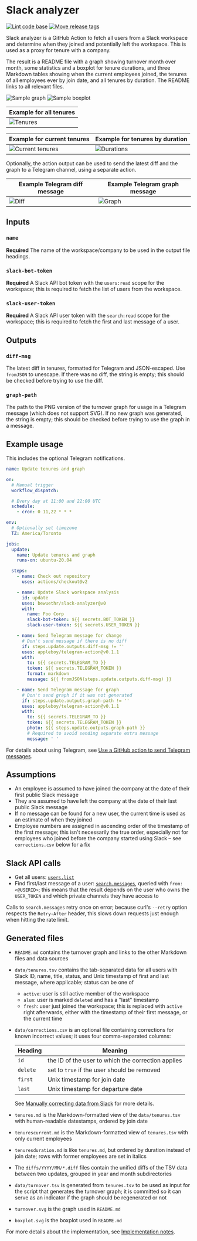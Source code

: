 # Slack analyzer

[![Lint code base](https://github.com/bewuethr/slack-analyzer/actions/workflows/linter.yml/badge.svg)](https://github.com/bewuethr/slack-analyzer/actions/workflows/linter.yml)
[![Move release tags](https://github.com/bewuethr/slack-analyzer/actions/workflows/releasetracker.yml/badge.svg)](https://github.com/bewuethr/slack-analyzer/actions/workflows/releasetracker.yml)

Slack analyzer is a GitHub Action to fetch all users from a Slack workspace and
determine when they joined and potentially left the workspace. This is used as
a proxy for tenure with a company.

The result is a README file with a graph showing turnover month over month,
some statistics and a boxplot for tenure durations, and three Markdown tables
showing when the current employees joined, the tenures of all employees ever by
join date, and all tenures by duration. The README links to all relevant files.

![Sample graph](img/example-graph.svg)
![Sample boxplot](img/example-boxplot.svg)

| Example for all tenures             |
| ----------------------------------- |
| ![Tenures](img/example-tenures.png) |

| Example for current tenures                         | Example for tenures by duration                |
|---------------------------------------------------- | ---------------------------------------------- |
| ![Current tenures](img/example-tenures-current.png) | ![Durations](img/example-tenures-duration.png) |

Optionally, the action output can be used to send the latest diff and the graph
to a Telegram channel, using a separate action.

| Example Telegram diff message          | Example Telegram graph message           |
| -------------------------------------- | ---------------------------------------- |
| ![Diff](img/example-telegram-diff.png) | ![Graph](img/example-telegram-graph.png) |

## Inputs

### `name`

**Required** The name of the workspace/company to be used in the output file
headings.

### `slack-bot-token`

**Required** A Slack API bot token with the `users:read` scope for the
workspace; this is required to fetch the list of users from the workspace.

### `slack-user-token`

**Required** A Slack API user token with the `search:read` scope for the
workspace; this is required to fetch the first and last message of a user.

## Outputs

### `diff-msg`

The latest diff in tenures, formatted for Telegram and JSON-escaped. Use
`fromJSON` to unescape. If there was no diff, the string is empty; this should
be checked before trying to use the diff.

### `graph-path`

The path to the PNG version of the turnover graph for usage in a Telegram
message (which does not support SVG). If no new graph was generated, the string
is empty; this should be checked before trying to use the graph in a message.

## Example usage

This includes the optional Telegram notifications.

```yaml
name: Update tenures and graph

on:
  # Manual trigger
  workflow_dispatch:

  # Every day at 11:00 and 22:00 UTC
  schedule:
    - cron: 0 11,22 * * *

env:
  # Optionally set timezone
  TZ: America/Toronto

jobs:
  update:
    name: Update tenures and graph
    runs-on: ubuntu-20.04

  steps:
    - name: Check out repository
      uses: actions/checkout@v2

    - name: Update Slack workspace analysis
      id: update
      uses: bewuethr/slack-analyzer@v0
      with:
        name: Foo Corp
        slack-bot-token: ${{ secrets.BOT_TOKEN }}
        slack-user-token: ${{ secrets.USER_TOKEN }}

    - name: Send Telegram message for change
      # Don't send message if there is no diff
      if: steps.update.outputs.diff-msg != ''
      uses: appleboy/telegram-action@v0.1.1
      with:
        to: ${{ secrets.TELEGRAM_TO }}
        token: ${{ secrets.TELEGRAM_TOKEN }}
        format: markdown
        message: ${{ fromJSON(steps.update.outputs.diff-msg) }}

    - name: Send Telegram message for graph
      # Don't send graph if it was not generated
      if: steps.update.outputs.graph-path != ''
      uses: appleboy/telegram-action@v0.1.1
      with:
        to: ${{ secrets.TELEGRAM_TO }}
        token: ${{ secrets.TELEGRAM_TOKEN }}
        photo: ${{ steps.update.outputs.graph-path }}
        # Required to avoid sending separate extra message
        message: ' '
```

For details about using Telegram, see [Use a GitHub action to send Telegram
messages][1].

[1]: <docs/telegram.md>

## Assumptions

- An employee is assumed to have joined the company at the date of their first
  public Slack message
- They are assumed to have left the company at the date of their last public
  Slack message
- If no message can be found for a new user, the current time is used as an
  estimate of when they joined
- Employee numbers are assigned in ascending order of the timestamp of the
  first message; this isn't necessarily the true order, especially not for
  employees who joined before the company started using Slack &ndash; see
  `corrections.csv` below for a fix

## Slack API calls

- Get all users: [`users.list`][2]
- Find first/last message of a user: [`search.messages`][3], queried with
  `from:<@USERID>`; this means that the result depends on the user who owns the
  `USER_TOKEN` and which private channels they have access to

Calls to `search.messages` retry once on error; because curl's `--retry` option
respects the `Retry-After` header, this slows down requests just enough when
hitting the rate limit.

[2]: <https://api.slack.com/methods/users.list>
[3]: <https://api.slack.com/methods/search.messages>

## Generated files

- `README.md` contains the turnover graph and links to the other Markdown files
  and data sources
- `data/tenures.tsv` contains the tab-separated data for all users with Slack
  ID, name, title, status, and Unix timestamp of first and last message, where
  applicable; status can be one of
  - `active`: user is still active member of the workspace
  - `alum`: user is marked `deleted` and has a "last" timestamp
  - `fresh`: user just joined the workspace; this is replaced with `active`
    right afterwards, either with the timestamp of their first message, or the
    current time
- `data/corrections.csv` is an optional file containing corrections for known
  incorrect values; it uses four comma-separated columns:

  | Heading  | Meaning                                            |
  | -------- | -------------------------------------------------- |
  | `id`     | the ID of the user to which the correction applies |
  | `delete` | set to `true` if the user should be removed        |
  | `first`  | Unix timestamp for join date                       |
  | `last`   | Unix timestamp for departure date                  |

  See [Manually correcting data from Slack][4] for more details.

- `tenures.md` is the Markdown-formatted view of the `data/tenures.tsv` with
  human-readable datestamps, ordered by join date
- `tenurescurrent.md` is the Markdown-formatted view of `tenures.tsv` with only
  current employees
- `tenuresduration.md` is like `tenures.md`, but ordered by duration instead of
  join date; rows with former employees are set in italics
- The `diffs/YYYY/MM/*.diff` files contain the unified diffs of the TSV data
  between two updates, grouped in year and month subdirectories
- `data/turnover.tsv` is generated from `tenures.tsv` to be used as input for
  the script that generates the turnover graph; it is committed so it can serve
  as an indicator if the graph should be regenerated or not
- `turnover.svg` is the graph used in `README.md`
- `boxplot.svg` is the boxplot used in `README.md`

For more details about the implementation, see [Implementation notes][5].

[4]: <docs/corrections.md>
[5]: <docs/implementation.md>
